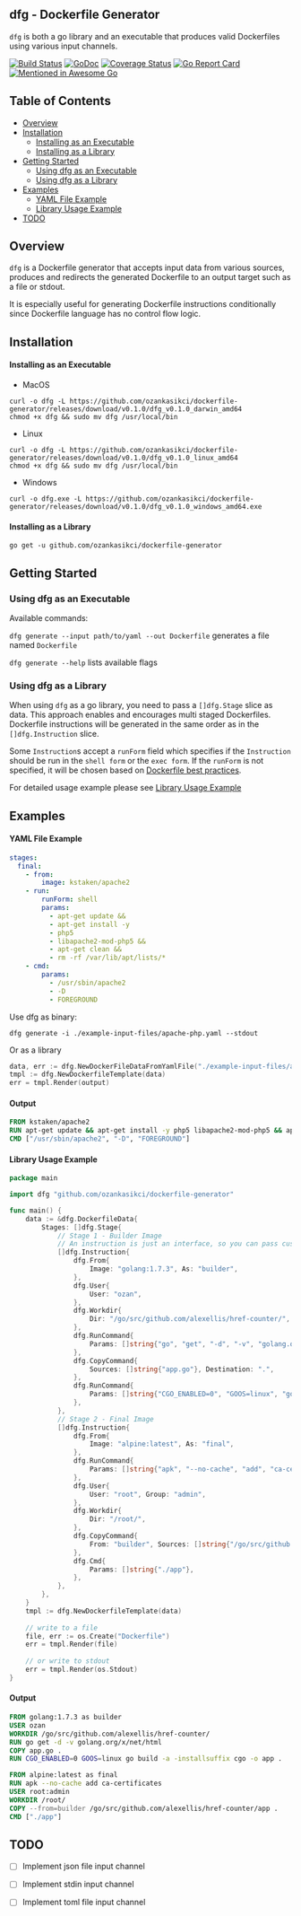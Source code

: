## dfg - Dockerfile Generator

`dfg` is both a go library and an executable that produces valid Dockerfiles using various input channels.

[![Build Status](https://travis-ci.org/ozankasikci/dockerfile-generator.svg?branch=master)](https://travis-ci.org/ozankasikci/dockerfile-generator)
[![GoDoc](https://godoc.org/github.com/ozankasikci/dockerfile-generator?status.svg)](https://godoc.org/github.com/ozankasikci/dockerfile-generator)
[![Coverage Status](https://coveralls.io/repos/github/ozankasikci/dockerfile-generator/badge.svg?branch=master)](https://coveralls.io/github/ozankasikci/dockerfile-generator?branch=master)
[![Go Report Card](https://goreportcard.com/badge/github.com/ozankasikci/dockerfile-generator)](https://goreportcard.com/report/github.com/ozankasikci/dockerfile-generator)
[![Mentioned in Awesome Go](https://awesome.re/mentioned-badge.svg)](https://github.com/avelino/awesome-go) 

## Table of Contents

- [Overview](#overview)
- [Installation](#installation)
  * [Installing as an Executable](#installing-as-an-executable)
  * [Installing as a Library](#installing-as-a-library)
- [Getting Started](#getting-started)
  * [Using dfg as an Executable](#using-dfg-as-an-executable)
  * [Using dfg as a Library](#using-dfg-as-a-library)
- [Examples](#examples)
  * [YAML File Example](#yaml-file-example)
  * [Library Usage Example](#library-usage-example)
- [TODO](#todo)

## Overview

`dfg` is a Dockerfile generator that accepts input data from various sources, produces and redirects the generated Dockerfile to an output target such as a file or stdout.

It is especially useful for generating Dockerfile instructions conditionally since Dockerfile language has no control flow logic.

## Installation
#### Installing as an Executable

* MacOS

```shell
curl -o dfg -L https://github.com/ozankasikci/dockerfile-generator/releases/download/v0.1.0/dfg_v0.1.0_darwin_amd64
chmod +x dfg && sudo mv dfg /usr/local/bin
```

* Linux

```shell
curl -o dfg -L https://github.com/ozankasikci/dockerfile-generator/releases/download/v0.1.0/dfg_v0.1.0_linux_amd64
chmod +x dfg && sudo mv dfg /usr/local/bin
```

* Windows

```shell
curl -o dfg.exe -L https://github.com/ozankasikci/dockerfile-generator/releases/download/v0.1.0/dfg_v0.1.0_windows_amd64.exe
```

#### Installing as a Library

`go get -u github.com/ozankasikci/dockerfile-generator`

## Getting Started

### Using dfg as an Executable

Available commands:

`dfg generate --input path/to/yaml --out Dockerfile` generates a file named `Dockerfile`

`dfg generate --help` lists available flags

### Using dfg as a Library

When using `dfg` as a go library, you need to pass a `[]dfg.Stage` slice as data.
This approach enables and encourages multi staged Dockerfiles.
Dockerfile instructions will be generated in the same order as in the `[]dfg.Instruction` slice.

Some `Instruction`s accept a `runForm` field which specifies if the `Instruction` should be run in the `shell form` or the `exec form`.
If the `runForm` is not specified, it will be chosen based on [Dockerfile best practices](https://docs.docker.com/develop/develop-images/dockerfile_best-practices/). 

For detailed usage example please see [Library Usage Example](#library-usage-example)

## Examples

#### YAML File Example
```yaml
stages:
  final:
    - from:
        image: kstaken/apache2
    - run:
        runForm: shell
        params:
          - apt-get update &&
          - apt-get install -y
          - php5
          - libapache2-mod-php5 &&
          - apt-get clean &&
          - rm -rf /var/lib/apt/lists/*
    - cmd:
        params:
          - /usr/sbin/apache2
          - -D
          - FOREGROUND
```
Use dfg as binary:
```shell
dfg generate -i ./example-input-files/apache-php.yaml --stdout
```
Or as a library
```go
data, err := dfg.NewDockerFileDataFromYamlFile("./example-input-files/apache-php.yaml")
tmpl := dfg.NewDockerfileTemplate(data)
err = tmpl.Render(output)
```

#### Output

```dockerfile
FROM kstaken/apache2
RUN apt-get update && apt-get install -y php5 libapache2-mod-php5 && apt-get clean && rm -rf /var/lib/apt/lists/*
CMD ["/usr/sbin/apache2", "-D", "FOREGROUND"]
```

#### Library Usage Example

```go
package main

import dfg "github.com/ozankasikci/dockerfile-generator"

func main() {
	data := &dfg.DockerfileData{
		Stages: []dfg.Stage{
			// Stage 1 - Builder Image
			// An instruction is just an interface, so you can pass custom structs as well
			[]dfg.Instruction{
				dfg.From{
					Image: "golang:1.7.3", As: "builder",
				},
				dfg.User{
					User: "ozan",
				},
				dfg.Workdir{
					Dir: "/go/src/github.com/alexellis/href-counter/",
				},
				dfg.RunCommand{
					Params: []string{"go", "get", "-d", "-v", "golang.org/x/net/html"},
				},
				dfg.CopyCommand{
					Sources: []string{"app.go"}, Destination: ".",
				},
				dfg.RunCommand{
					Params: []string{"CGO_ENABLED=0", "GOOS=linux", "go", "build", "-a", "-installsuffix", "cgo", "-o", "app", "."},
				},
			},
			// Stage 2 - Final Image
			[]dfg.Instruction{
				dfg.From{
					Image: "alpine:latest", As: "final",
				},
				dfg.RunCommand{
					Params: []string{"apk", "--no-cache", "add", "ca-certificates"},
				},
				dfg.User{
					User: "root", Group: "admin",
				},
				dfg.Workdir{
					Dir: "/root/",
				},
				dfg.CopyCommand{
					From: "builder", Sources: []string{"/go/src/github.com/alexellis/href-counter/app"}, Destination: ".",
				},
				dfg.Cmd{
					Params: []string{"./app"},
				},
			},
		},
	}
	tmpl := dfg.NewDockerfileTemplate(data)
	
	// write to a file
	file, err := os.Create("Dockerfile")
	err = tmpl.Render(file)
	
	// or write to stdout
	err = tmpl.Render(os.Stdout)
}
``` 

#### Output
```Dockerfile
FROM golang:1.7.3 as builder
USER ozan
WORKDIR /go/src/github.com/alexellis/href-counter/
RUN go get -d -v golang.org/x/net/html
COPY app.go .
RUN CGO_ENABLED=0 GOOS=linux go build -a -installsuffix cgo -o app .

FROM alpine:latest as final
RUN apk --no-cache add ca-certificates
USER root:admin
WORKDIR /root/
COPY --from=builder /go/src/github.com/alexellis/href-counter/app .
CMD ["./app"]
```

## TODO
- [ ] Implement json file input channel
- [ ] Implement stdin input channel
- [ ] Implement toml file input channel

